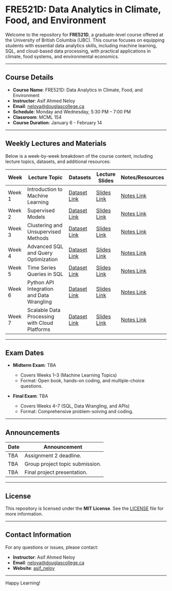 # FRE521D: Data Analytics in Climate, Food, and Environment

Welcome to the repository for **FRE521D**, a graduate-level course offered at the University of British Columbia (UBC). This course focuses on equipping students with essential data analytics skills, including machine learning, SQL, and cloud-based data processing, with practical applications in climate, food systems, and environmental economics.

---

## Course Details

- **Course Name**: FRE521D: Data Analytics in Climate, Food, and Environment
- **Instructor**: Asif Ahmed Neloy
- **Email**: neloya@douglascollege.ca
- **Schedule**: Monday and Wednesday, 5:30 PM – 7:00 PM
- **Classroom**: MCML 154
- **Course Duration**: January 6 - February 14

---

## Weekly Lectures and Materials

Below is a week-by-week breakdown of the course content, including lecture topics, datasets, and additional resources:

| **Week** | **Lecture Topic**                                      | **Datasets**                         | **Lecture Slides**            | **Notes/Resources**            |
|----------|--------------------------------------------------------|---------------------------------------|--------------------------------|---------------------------------|
| Week 1   | Introduction to Machine Learning                       | [Dataset Link]()                      | [Slides Link]()               | [Notes Link]()                 |
| Week 2   | Supervised Models                                      | [Dataset Link]()                      | [Slides Link]()               | [Notes Link]()                 |
| Week 3   | Clustering and Unsupervised Methods                    | [Dataset Link]()                      | [Slides Link]()               | [Notes Link]()                 |
| Week 4   | Advanced SQL and Query Optimization                    | [Dataset Link]()                      | [Slides Link]()               | [Notes Link]()                 |
| Week 5   | Time Series Queries in SQL                             | [Dataset Link]()                      | [Slides Link]()               | [Notes Link]()                 |
| Week 6   | Python API Integration and Data Wrangling              | [Dataset Link]()                      | [Slides Link]()               | [Notes Link]()                 |
| Week 7   | Scalable Data Processing with Cloud Platforms          | [Dataset Link]()                      | [Slides Link]()               | [Notes Link]()                 |

---

## Exam Dates

- **Midterm Exam**: TBA
  - Covers Weeks 1–3 (Machine Learning Topics)  
  - Format: Open book, hands-on coding, and multiple-choice questions.  

- **Final Exam**: TBA
  - Covers Weeks 4–7 (SQL, Data Wrangling, and APIs)  
  - Format: Comprehensive problem-solving and coding.

---

## Announcements

| **Date**       | **Announcement**                |
|-----------------|---------------------------------|
| TBA            | Assignment 2 deadline.          |
| TBA            | Group project topic submission. |
| TBA            | Final project presentation.     |

---

## License

This repository is licensed under the **MIT License**. See the [LICENSE](./LICENSE) file for more information.

---

## Contact Information

For any questions or issues, please contact:
- **Instructor**: Asif Ahmed Neloy  
- **Email**: neloya@douglascollege.ca
- **Website**: [asif_neloy](https://aaneloy.github.io/)

---

Happy Learning!

